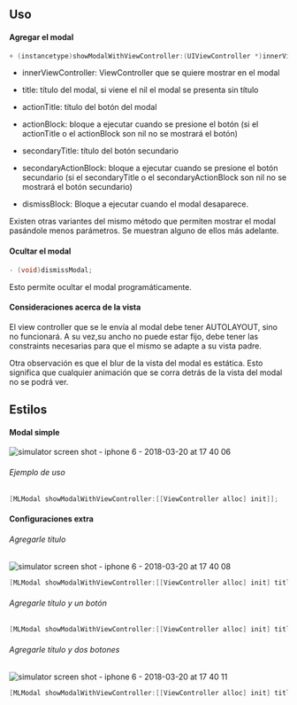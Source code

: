 ## Uso

#### Agregar el modal

```objective-c
+ (instancetype)showModalWithViewController:(UIViewController *)innerViewController title:(NSString *)title actionTitle:(NSString *)actionTitle actionBlock:(void (^)())actionBlock secondaryActionTitle:(NSString *)secondaryTitle secondaryActionBlock:(void (^)())secondaryActionBlock dismissBlock:(void (^)())dismissBlock;
```

- innerViewController: ViewController que se quiere mostrar en el modal

- title: título del modal, si viene el nil el modal se presenta sin título

- actionTitle: título del botón del modal

- actionBlock: bloque a ejecutar cuando se presione el botón (si el actionTitle o el actionBlock son nil no se mostrará el botón)

- secondaryTitle: título del botón secundario

- secondaryActionBlock: bloque a ejecutar cuando se presione el botón secundario (si el secondaryTitle o el secondaryActionBlock son nil no se mostrará el botón secundario)

- dismissBlock: Bloque a ejecutar cuando el modal desaparece.

Existen otras variantes del mismo método que permiten mostrar el modal pasándole menos parámetros. Se muestran alguno de ellos más adelante.

#### Ocultar el modal

```objective-c
- (void)dismissModal;
```
Esto permite ocultar el modal programáticamente.

#### Consideraciones acerca de la vista
El view controller que se le envía al modal debe tener AUTOLAYOUT, sino no funcionará. A su vez,su ancho no puede estar fijo, debe tener las constraints necesarias para que el mismo se adapte a su vista padre.

Otra observación es que el blur de la vista del modal es estática. Esto significa que cualquier animación que se corra detrás de la vista del modal no se podrá ver.

## Estilos
#### Modal simple
![simulator screen shot - iphone 6 - 2018-03-20 at 17 40 06](https://user-images.githubusercontent.com/10763919/37681736-45a4fe0e-2c66-11e8-8ac8-f423a64d96f5.png)

###### Ejemplo de uso
```objective-c
[MLModal showModalWithViewController:[[ViewController alloc] init]];
```
#### Configuraciones extra

###### Agregarle título
![simulator screen shot - iphone 6 - 2018-03-20 at 17 40 08](https://user-images.githubusercontent.com/10763919/37681788-694a11a0-2c66-11e8-9af0-0c85f568edf5.png)

```objective-c
[MLModal showModalWithViewController:[[ViewController alloc] init] title:@"Title"];;
```

###### Agregarle título y un botón


```objective-c
[MLModal showModalWithViewController:[[ViewController alloc] init] title:@"Title" actionTitle:@"Button" actionBlock: ^{}];
```

###### Agregarle título y dos botones
![simulator screen shot - iphone 6 - 2018-03-20 at 17 40 11](https://user-images.githubusercontent.com/10763919/37681845-977fbc28-2c66-11e8-8525-f87cba6936e5.png)

```objective-c
[MLModal showModalWithViewController:[[ViewController alloc] init] title:@"Title" actionTitle:@"Button" actionBlock: ^{} secondaryActionTitle:@"Apply" secondaryActionBlock: ^{} dismissBlock:nil];
```